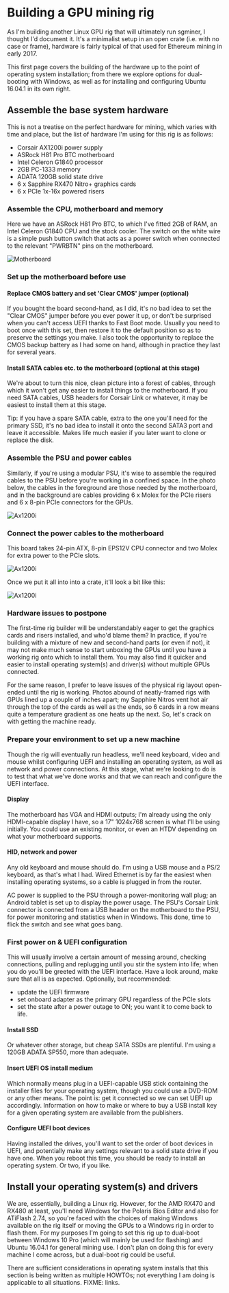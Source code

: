 # Building a GPU mining rig

As I'm building another Linux GPU rig that will ultimately run sgminer, I thought I'd document it. It's a minimalist setup in an open crate (i.e. with no case or frame), hardware is fairly typical of that used for Ethereum mining in early 2017. 

This first page covers the building of the hardware up to the point of operating system installation; from there we explore options for dual-booting with Windows, as well as for installing and configuring Ubuntu 16.04.1 in its own right.

## Assemble the base system hardware

This is not a treatise on the perfect hardware for mining, which varies with time and place, but the list of hardware I'm 
using for this rig is as follows:

- Corsair AX1200i power supply
- ASRock H81 Pro BTC motherboard
- Intel Celeron G1840 processor
- 2GB PC-1333 memory
- ADATA 120GB solid state drive
- 6 x Sapphire RX470 Nitro+ graphics cards
- 6 x PCIe 1x-16x powered risers

### Assemble the CPU, motherboard and memory

Here we have an ASRock H81 Pro BTC, to which I've fitted 2GB of RAM, an Intel Celeron G1840 CPU and the stock cooler. The switch on the white wire is a simple push button switch that acts as a power switch when connected to the relevant "PWRBTN" pins on the motherboard. 

![Motherboard](https://raw.githubusercontent.com/magick777/sgminer-recipes/master/_20170104_170838.JPG "AsRock H81 Pro BTC")

### Set up the motherboard before use

#### Replace CMOS battery and set 'Clear CMOS' jumper (optional)

If you bought the board second-hand, as I did, it's no bad idea to set the "Clear CMOS" jumper before you ever power it up, or don't be surprised when you can't access UEFI thanks to Fast Boot mode. Usually you need to boot once with this set, then restore it to the default position so as to preserve the settings you make. I also took the opportunity to replace the CMOS backup battery as I had some on hand, although in practice they last for several years.

#### Install SATA cables etc. to the motherboard (optional at this stage)

We're about to turn this nice, clean picture into a forest of cables, through which it won't get any easier to install things to the motherboard. If you need SATA cables, USB headers for Corsair Link or whatever, it may be easiest to install them at this stage.

Tip: if you have a spare SATA cable, extra to the one you'll need for the primary SSD, it's no bad idea to install it onto the second SATA3 port and leave it accessible. Makes life much easier if you later want to clone or replace the disk.

### Assemble the PSU and power cables

Similarly, if you're using a modular PSU, it's wise to assemble the required cables to the PSU before you're working in a confined space. In the photo below, the cables in the foreground are those needed by the motherboard, and in the background are cables providing 6 x Molex for the PCIe risers and 6 x 8-pin PCIe connectors for the GPUs.

![Ax1200i](https://raw.githubusercontent.com/magick777/sgminer-recipes/master/_20170104_161000.JPG "Corsair AX1200i")

### Connect the power cables to the motherboard

This board takes 24-pin ATX, 8-pin EPS12V CPU connector and two Molex for extra power to the PCIe slots.

![Ax1200i](https://raw.githubusercontent.com/magick777/sgminer-recipes/master/_20170104_182233.JPG "Cabled up")

Once we put it all into into a crate, it'll look a bit like this:

![Ax1200i](https://raw.githubusercontent.com/magick777/sgminer-recipes/master/_20170104_183125.JPG "Crated up")

### Hardware issues to postpone

The first-time rig builder will be understandably eager to get the graphics cards and risers installed, and who'd blame them? In practice, if you're building with a mixture of new and second-hand parts (or even if not), it may not make much sense to start unboxing the GPUs until you have a working rig onto which to install them. You may also find it quicker and easier to install operating system(s) and driver(s) without multiple GPUs connected.

For the same reason, I prefer to leave issues of the physical rig layout open-ended until the rig is working. Photos abound of neatly-framed rigs with GPUs lined up a couple of inches apart; my Sapphire Nitros vent hot air through the top of the cards as well as the ends, so 6 cards in a row means quite a temperature gradient as one heats up the next. So, let's crack on with getting the machine ready.

### Prepare your environment to set up a new machine 

Though the rig will eventually run headless, we'll need keyboard, video and mouse whilst configuring UEFI and installing an operating system, as well as network and power connections. At this stage, what we're looking to do is to test that what we've done works and that we can reach and configure the UEFI interface.

#### Display

The motherboard has VGA and HDMI outputs; I'm already using the only HDMI-capable display I have, so a 17" 1024x768 screen is what I'll be using initially. You could use an existing monitor, or even an HTDV depending on what your motherboard supports.

#### HID, network and power

Any old keyboard and mouse should do. I'm using a USB mouse and a PS/2 keyboard, as that's what I had. Wired Ethernet is by far the easiest when installing operating systems, so a cable is plugged in from the router.

AC power is supplied to the PSU through a power-monitoring wall plug; an Android tablet is set up to display the power usage. The PSU's Corsair Link connector is connected from a USB header on the motherboard to the PSU, for power monitoring and statistics when in Windows. This done, time to flick the switch and see what goes bang.

### First power on & UEFI configuration

This will usually involve a certain amount of messing around, checking connections, pulling and replugging until you stir the system into life; when you do you'll be greeted with the UEFI interface. Have a look around, make sure that all is as expected. Optionally, but recommended:

- update the UEFI firmware
- set onboard adapter as the primary GPU regardless of the PCIe slots
- set the state after a power outage to ON; you want it to come back to life.

#### Install SSD

Or whatever other storage, but cheap SATA SSDs are plentiful. I'm using a 120GB ADATA SP550, more than adequate.

#### Insert UEFI OS install medium

Which normally means plug in a UEFI-capable USB stick containing the installer files for your operating system, though you could use a DVD-ROM or any other means. The point is: get it connected so we can set UEFI up accordingly. Information on how to make or where to buy a USB install key for a given operating system are available from the publishers.

#### Configure UEFI boot devices

Having installed the drives, you'll want to set the order of boot devices in UEFI, and potentially make any settings relevant to a solid state drive if you have one. When you reboot this time, you should be ready to install an operating system. Or two, if you like.

## Install your operating system(s) and drivers

We are, essentially, building a Linux rig. However, for the AMD RX470 and RX480 at least, you'll need Windows for the Polaris Bios Editor and also for ATiFlash 2.74, so you're faced with the choices of making Windows available on the rig itself or moving the GPUs to a Windows rig in order to flash them. For my purposes I'm going to set this rig up to dual-boot between Windows 10 Pro (which will mainly be used for flashing) and Ubuntu 16.04.1 for general mining use. I don't plan on doing this for every machine I come across, but a dual-boot rig could be useful.

There are sufficient considerations in operating system installs that this section is being written as multiple HOWTOs; not everything I am doing is applicable to all situations. FIXME: links.

